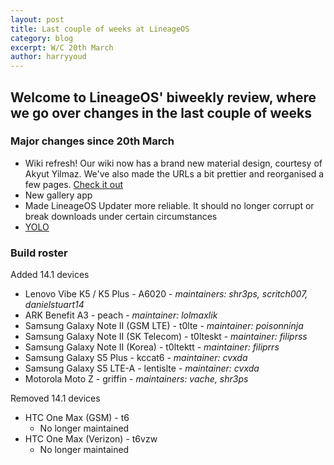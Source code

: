 ```yaml
---
layout: post
title: Last couple of weeks at LineageOS
category: blog
excerpt: W/C 20th March
author: harryyoud
---
```


## Welcome to LineageOS' biweekly review, where we go over changes in the last couple of weeks

### Major changes since 20th March
* Wiki refresh! Our wiki now has a brand new material design, courtesy of Akyut Yilmaz. We've also made the URLs a bit prettier and reorganised a few pages. [Check it out](http://wiki.lineageos.org)
* New gallery app
* Made LineageOS Updater more reliable. It should no longer corrupt or break downloads under certain circumstances
* [YOLO](https://review.lineageos.org/#/q/topic:YOLO)

### Build roster

Added 14.1 devices

* Lenovo Vibe K5 / K5 Plus - A6020 - _maintainers: shr3ps, scritch007, danielstuart14_
* ARK Benefit A3 - peach - _maintainer: lolmaxlik_
* Samsung Galaxy Note II (GSM LTE) - t0lte - _maintainer: poisonninja_
* Samsung Galaxy Note II (SK Telecom) - t0lteskt - _maintainer: filiprss_
* Samsung Galaxy Note II (Korea) - t0ltektt - _maintainer: filiprrs_
* Samsung Galaxy S5 Plus - kccat6 - _maintainer: cvxda_
* Samsung Galaxy S5 LTE-A - lentislte - _maintainer: cvxda_
* Motorola Moto Z - griffin - _maintainers: vache, shr3ps_

Removed 14.1 devices

* HTC One Max (GSM) - t6
  * No longer maintained
* HTC One Max (Verizon) - t6vzw
  * No longer maintained
